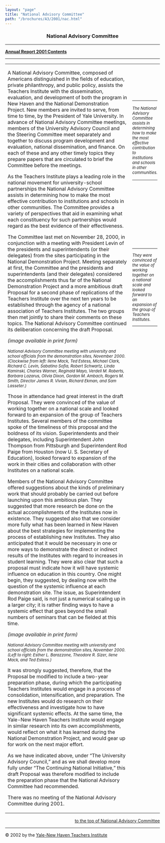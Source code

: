 ```yaml
---
layout: "page"
title: "National Advisory Committee"
path: "/brochures/A3/2001/nac.html"
---
```

<main>
<center><a name="top"><b><h3>National Advisory Committee</h3></b></a></center>
<hr/>
<b><a href="index.html">Annual Report 2001 Contents</a>
</b>
<hr/>
<table cellpadding="2">
<tbody><tr>
<td width="85%">
<p>A National Advisory Committee, composed of Americans distinguished in the fields of education, private philanthropy, and public policy, assists the Teachers Institute with the dissemination, evaluation, and development of both the program in New Haven and the National Demonstration Project. New members are invited to serve, from time to time, by the President of Yale University. In advance of National Advisory Committee meetings, members of the University Advisory Council and the Steering Committee meet separately and together to discuss program development and evaluation, national dissemination, and finance. On each of these and any other timely topics they prepare papers that are circulated to brief the Committee before the meetings.
</p>
<p>As the Teachers Institute plays a leading role in the national movement for university-school partnerships the National Advisory Committee assists in determining how to make the most effective contribution to institutions and schools in other communities. The Committee provides a variety of perspectives that aid in examining what each constituency for such partnerships would regard as the best evidence of their effectiveness.
</p>
<p>The Committee last met on November 28, 2000, in conjunction with a meeting with President Levin of the presidents and superintendents (or their delegates) from the sites participating in the National Demonstration Project. Meeting separately at first, the Committee and the presidents and superintendents (and their delegates) considered the accomplishments thus far of the National Demonstration Project and a more ambitious draft Proposal for a second phase of replications of the Teachers Institute over the next ten years to be established through the agency of a national association of Teachers Institutes. The two groups then met jointly to share their comments on these topics. The National Advisory Committee continued its deliberation concerning the draft Proposal.
</p>
<!-- IMAGE CAPTION BELOW -->
<p><i>(image available in print form)</i>
</p><p><font size="-1"><i>National Advisory Committee meeting with university and school officials from the demonstration sites, November 2000. (Clockwise from left: Ilene Mack, Ted Estess, Michael Clark, Richard C. Levin, Sabatino Sofia, Robert Schwartz, Linda Kaminski, Charles Warner, Reginald Mayo, Verdell M. Roberts, Barbara Lazarus, Olivia Dixon, Gordon M. Ambach, Rogers M. Smith, Director James R. Vivian, Richard Ekman, and Sam Lasseter.)
</i></font>
</p><p>Those in attendance had great interest in the draft Proposal. They were convinced of the value of working together on a national scale and looked forward to an expansion of the group of Teachers Institutes. Several members of the committee spoke of the timeliness of this proposal and the boldness of its vision. Superintendents and their delegates, including Superintendent John Thompson from Pittsburgh and Superintendent Rod Paige from Houston (now U. S. Secretary of Education), looked forward to expansion of the work in their cities and collaboration with other Institutes on a national scale.
</p>
<p>Members of the National Advisory Committee offered suggestions about the kinds of preliminary work that should probably be carried out before launching upon this ambitious plan. They suggested that more research be done on the actual accomplishments of the Institutes now in existence. They suggested also that we consider more fully what has been learned in New Haven about the best strategies for implementing the process of establishing new Institutes. They also anticipated that it would be necessary in one or more ways to demonstrate the direct or indirect results of the Institutes with regard to increases in student learning. They were also clear that such a proposal must indicate how it will have systemic influence on education in this country. One might begin, they suggested, by dealing now with the question of the systemic influence at each demonstration site. The issue, as Superintendent Rod Paige said, is not just a numerical scaling up in a larger city; it is rather finding ways to have a systemic effect that goes beyond the small numbers of seminars that can be fielded at this time.
</p>
<!-- IMAGE CAPTION BELOW -->
<p><i>(image available in print form)</i>
</p><p><font size="-1"><i>National Advisory Committee meeting with university and school officials from the demonstration sites, November 2000. (Left to right: Esther L. Barazzone, Theodore R. Sizer, Ilene Mack, and Ted Estess.)
</i></font>
</p><p>It was strongly suggested, therefore, that the Proposal be modified to include a two-year preparation phase, during which the participating Teachers Institutes would engage in a process of consolidation, intensification, and preparation. The new Institutes would do research on their effectiveness and investigate how to have significant systemic effects. At the same time, the Yale-New Haven Teachers Institute would engage in similar research into its own accomplishments, would reflect on what it has learned during the National Demonstration Project, and would gear up for work on the next major effort.
</p>
<p>As we have indicated above, under “The University Advisory Council,” and as we shall develop more fully under “The Continuing National Initiative,” this draft Proposal was therefore modified to include the preparation phase that the National Advisory Committee had recommended.
</p>
<p>There was no meeting of the National Advisory Committee during 2001.
</p>
</td>
<!-- CALLOUT/SIDEBAR BELOW -->
<td valign="top">
<br/>
<br/>
<br/>
<br/>
<br/>
<hr/>
<i><font size="-1">The National Advisory Committee assists in determining how to make the most effective contribution to institutions and schools in other communities.</font></i>
<hr/>
<font size="-1"><br/>
<br/>
<br/>
<br/>
<br/>
<br/>
<br/>
<br/>
<br/>
<br/>
<br/>
<br/>
<hr/>
<i><font size="-1">They were convinced of the value of working together on a national scale and looked forward to an expansion of the group of Teachers Institutes.</font></i>
<hr/>
</font></td>
</tr>
</tbody></table>
<div align="RIGHT"><a href="#top">to the top of National Advisory Committee</a></div>
<hr/>
© 2002 by the <a href="..\..\..\">Yale-New Haven Teachers Institute</a>
</main>